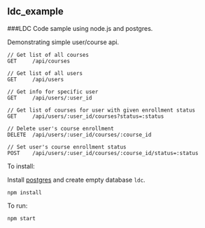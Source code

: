 ## ldc_example

###LDC Code sample using node.js and postgres.

Demonstrating simple user/course api. 

```
// Get list of all courses
GET 	/api/courses

// Get list of all users
GET 	/api/users			

// Get info for specific user
GET 	/api/users/:user_id			

// Get list of courses for user with given enrollment status
GET 	/api/users/:user_id/courses?status=:status	

// Delete user's course enrollment
DELETE 	/api/users/:user_id/courses/:course_id	

// Set user's course enrollment status
POST 	/api/users/:user_id/courses/:course_id/status=:status	
```

To install:

Install [postgres](https://www.postgresql.org/download/) and create empty database `ldc`.

```
npm install
```

To run:
```
npm start
```


